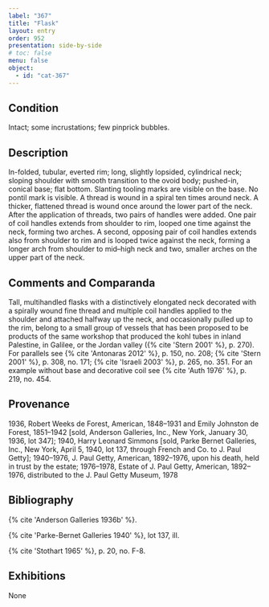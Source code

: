 ```yaml
---
label: "367"
title: "Flask"
layout: entry
order: 952
presentation: side-by-side
# toc: false
menu: false
object:
  - id: "cat-367"
---
```


## Condition

Intact; some incrustations; few pinprick bubbles.

## Description

In-folded, tubular, everted rim; long, slightly lopsided, cylindrical neck; sloping shoulder with smooth transition to the ovoid body; pushed-in, conical base; flat bottom. Slanting tooling marks are visible on the base. No pontil mark is visible. A thread is wound in a spiral ten times around neck. A thicker, flattened thread is wound once around the lower part of the neck. After the application of threads, two pairs of handles were added. One pair of coil handles extends from shoulder to rim, looped one time against the neck, forming two arches. A second, opposing pair of coil handles extends also from shoulder to rim and is looped twice against the neck, forming a longer arch from shoulder to mid–high neck and two, smaller arches on the upper part of the neck.

## Comments and Comparanda

Tall, multihandled flasks with a distinctively elongated neck decorated with a spirally wound fine thread and multiple coil handles applied to the shoulder and attached halfway up the neck, and occasionally pulled up to the rim, belong to a small group of vessels that has been proposed to be products of the same workshop that produced the kohl tubes in inland Palestine, in Galilee, or the Jordan valley ({% cite 'Stern 2001' %}, p. 270). For parallels see {% cite 'Antonaras 2012' %}, p. 150, no. 208; {% cite 'Stern 2001' %}, p. 308, no. 171; {% cite 'Israeli 2003' %}, p. 265, no. 351. For an example without base and decorative coil see {% cite 'Auth 1976' %}, p. 219, no. 454.

## Provenance

1936, Robert Weeks de Forest, American, 1848–1931 and Emily Johnston de Forest, 1851–1942 [sold, Anderson Galleries, Inc., New York, January 30, 1936, lot 347]; 1940, Harry Leonard Simmons [sold, Parke Bernet Galleries, Inc., New York, April 5, 1940, lot 137, through French and Co. to J. Paul Getty]; 1940–1976, J. Paul Getty, American, 1892–1976, upon his death, held in trust by the estate; 1976–1978, Estate of J. Paul Getty, American, 1892–1976, distributed to the J. Paul Getty Museum, 1978

## Bibliography

{% cite 'Anderson Galleries 1936b' %}.

{% cite 'Parke-Bernet Galleries 1940' %}, lot 137, ill.

{% cite 'Stothart 1965' %}, p. 20, no. F-8.

## Exhibitions

None